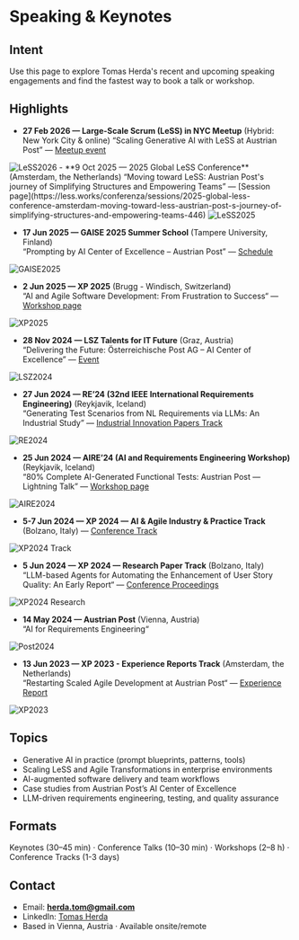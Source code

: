 # Speaking & Keynotes

## Intent
Use this page to explore Tomas Herda's recent and upcoming speaking engagements and find the fastest way to book a talk or workshop.

## Highlights
- **27 Feb 2026 — Large-Scale Scrum (LeSS) in NYC Meetup** (Hybrid: New York City & online)
  “Scaling Generative AI with LeSS at Austrian Post” — [Meetup event](https://www.meetup.com/large-scale-scrum-less-in-nyc/events/311688494/)
<img src="../assets/speaking/less2026.png" alt="LeSS2026">
- **9 Oct 2025 — 2025 Global LeSS Conference** (Amsterdam, the Netherlands)
  “Moving toward LeSS: Austrian Post's journey of Simplifying Structures and Empowering Teams” — [Session page](https://less.works/conferenza/sessions/2025-global-less-conference-amsterdam-moving-toward-less-austrian-post-s-journey-of-simplifying-structures-and-empowering-teams-446)
<img src="../assets/speaking/less2025b.PNG" alt="LeSS2025">

- **17 Jun 2025 — GAISE 2025 Summer School** (Tampere University, Finland)  
  “Prompting by AI Center of Excellence – Austrian Post” — [Schedule](https://gpt-lab.eu/gaise-2025/schedule/)
<img src="../assets/speaking/gaise2025.jpg" alt="GAISE2025">
  
- **2 Jun 2025 — XP 2025** (Brugg - Windisch, Switzerland)  
  “AI and Agile Software Development: From Frustration to Success“ — [Workshop page](https://conf.researchr.org/home/xp-2025/aiandagile-2025#program)
<img src="../assets/speaking/xp2025.jpg" alt="XP2025">

- **28 Nov 2024 — LSZ Talents for IT Future** (Graz, Austria)  
  “Delivering the Future: Österreichische Post AG – AI Center of Excellence” — [Event](https://lsz.at/Talents-Graz-Downloadarea)
<img src="../assets/speaking/lsz2024.jpg" alt="LSZ2024">
  
- **27 Jun 2024 — RE’24 (32nd IEEE International Requirements Engineering)** (Reykjavik, Iceland)  
  “Generating Test Scenarios from NL Requirements via LLMs: An Industrial Study” — [Industrial Innovation Papers Track](https://conf.researchr.org/track/RE-2024/RE-2024-industrial-innovation-papers)
<img src="../assets/speaking/re2024.JPG" alt="RE2024">
  
- **25 Jun 2024 — AIRE’24 (AI and Requirements Engineering Workshop)** (Reykjavik, Iceland)  
  “80% Complete AI-Generated Functional Tests: Austrian Post — Lightning Talk” — [Workshop page](https://aire-ws.github.io/aire24/)
<img src="../assets/speaking/aire24.jpeg" alt="AIRE2024">
  
- **5-7 Jun 2024 — XP 2024 — AI & Agile Industry & Practice Track** (Bolzano, Italy) 
  — [Conference Track](https://agilealliance.org/xp2024/industry-and-practice-ai-and-agile/)
<img src="../assets/speaking/xp2024.jpeg" alt="XP2024 Track">

- **5 Jun 2024 — XP 2024 — Research Paper Track** (Bolzano, Italy)  
  “LLM-based Agents for Automating the Enhancement of User Story Quality: An Early Report“ — [Conference Proceedings](https://link.springer.com/book/10.1007/978-3-031-61154-4)
<img src="../assets/speaking/xp2024d.jpg" alt="XP2024 Research">

- **14 May 2024 — Austrian Post** (Vienna, Austria)  
  “AI for Requirements Engineering“
<img src="../assets/speaking/post2024.jpg" alt="Post2024">
  
- **13 Jun 2023 — XP 2023 - Experience Reports Track** (Amsterdam, the Netherlands)  
  “Restarting Scaled Agile Development at Austrian Post“ — [Experience Report](https://agilealliance.org/resources/experience-reports/restarting-scaled-agile-development-at-austrian-post/)
<img src="../assets/speaking/xp2023.jpeg" alt="XP2023">

## Topics
- Generative AI in practice (prompt blueprints, patterns, tools)
- Scaling LeSS and Agile Transformations in enterprise environments
- AI-augmented software delivery and team workflows
- Case studies from Austrian Post’s AI Center of Excellence
- LLM-driven requirements engineering, testing, and quality assurance

## Formats
Keynotes (30–45 min) · Conference Talks (10–30 min) · Workshops (2–8 h) · Conference Tracks (1-3 days)

## Contact
- Email: **herda.tom@gmail.com**
- LinkedIn: [Tomas Herda](https://www.linkedin.com/in/herdatom)
- Based in Vienna, Austria · Available onsite/remote
